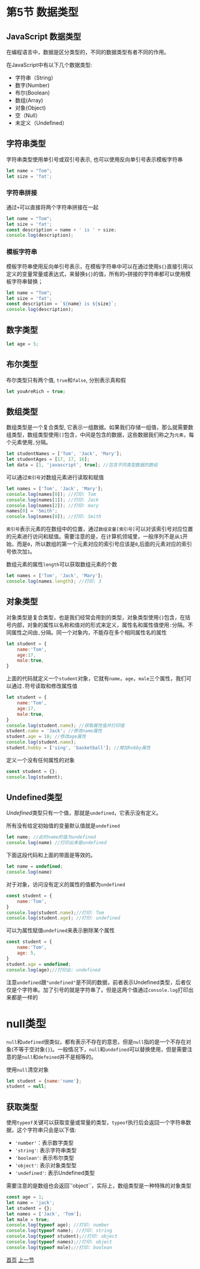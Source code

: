 # 第5节 数据类型

## JavaScript 数据类型

在编程语言中，数据是区分类型的，不同的数据类型有者不同的作用。

在JavaScript中有以下几个数据类型:

* 字符串（String）
* 数字(Number)
* 布尔(Boolean)
* 数组(Array)
* 对象(Object)
* 空（Null）
* 未定义（Undefined）


## 字符串类型

字符串类型使用单引号或双引号表示, 也可以使用反向单引号表示模板字符串

```javascript
let name = "Tom";
let size = 'fat';
```

### 字符串拼接

通过`+`可以直接将两个字符串拼接在一起

```javascript
let name = "Tom";
let size = 'fat';
const description = name + ' is ' + size;
console.log(description);
```

### 模板字符串
模板字符串使用反向单引号表示，在模板字符串中可以在通过使用`${}`直接引用以定义的变量常量或表达式，来替换`${}`的值，所有的`+`拼接的字符串都可以使用模板字符串替换；
```javascript
let name = "Tom";
let size = 'fat';
const description = `${name} is ${size}`;
console.log(description);
```

## 数字类型

```javascript
let age = 5;
```

## 布尔类型
布尔类型只有两个值, `true`和`false`, 分别表示真和假

```javascript
let youAreRich = true;
```


## 数组类型
数组类型是一个复合类型, 它表示一组数据。如果我们存储一组值，那么就需要数组类型，数组类型使用`[]`包含，中间是包含的数据，这些数据我们称之为`元素`，每个元素使用`,`分隔。

```javascript
let studentNames = ['Tom', 'Jack', 'Mary'];
let studentAges = [17, 17, 16];
let data = [1, 'javascript', true]; //包含不同类型数据的数组
```

可以通过`索引号`对数组元素进行读取和赋值

```javascript
let names = ['Tom', 'Jack', 'Mary'];
console.log(names[0]); //打印: Tom
console.log(names[1]); //打印: Jack
console.log(names[2]); //打印: mary
names[0] = 'Smith';
console.log(names[0]); //打印: Smith
```

`索引号`表示元素的在数组中的位置，通过`数组变量[索引号]`可以对该索引号对应位置的元素进行访问和赋值。需要注意的是，在计算机领域里，一般序列不是从`1`开始，而是`0`，所以数组的第一个元素对应的索引号应该是`0`,后面的元素对应的索引号依次加`1`。



数组元素的属性`length`可以获取数组元素的个数

```javascript
let names = ['Tom', 'Jack', 'Mary'];
console.log(names.length); //打印: 3
```


## 对象类型

对象类型是复合类型，也是我们经常会用到的类型，对象类型使用`{}`包含，在括号内部，对象的属性以名称和值对的形式来定义，属性名和属性值使用`:`分隔。不同属性之间由`,`分隔。同一个对象内，不能存在多个相同属性名的属性

```javascript
let student = {
    name:'Tom',
    age:17,
    male:true,
}
```

上面的代码就定义一个`student`对象，它就有`name`，`age`，`male`三个属性，我们可以通过`.`符号读取和修改属性值

```javascript
let student = {
    name:'Tom',
    age:17,
    male:true,
}
console.log(student.name); //获取属性值并打印值
student.name = 'Jack'; //修改name属性
student.age = 18; //修改age属性
console.log(student.name);
student.hobby = ['sing', 'basketball']; //增加hobby属性
```

定义一个没有任何属性的对象

```javascript
const student = {};
console.log(student);
```

## Undefined类型

*Undefined*类型只有一个值，那就是`undefined`，它表示没有定义。

所有没有给定初始值的变量默认值就是`undefined`

```javascript
let name; //此时name的值为undefined
console.log(name) //打印出来是undefined
```

下面这段代码和上面的带面是等效的。

```javascript
let name = undefined;
console.log(name)
```

对于对象，访问没有定义的属性的值都为`undefined`

```javascript
const student = {
    name:'Tom',
}
console.log(student.name);//打印: Tom
console.log(student.age); //打印: undefined
```

可以为属性赋值`undefined`来表示删除某个属性
```javascript
const student = {
    name:'Tom',
    age: 5,
}
student.age = undefined;
console.log(age);//打印出: undefined
```

注意`undefined`跟`"undefined"`是不同的数据，前者表示Undefined类型，后者仅仅是个字符串。加了引号的就是字符串了。但是这两个值通过`console.log`打印出来都是一样的

# null类型

`null`和`udefined`很类似，都有表示不存在的意思，但是`null`指的是一个不存在对象(不等于空对象`{}`)。一般情况下，`null`和`undefined`可以替换使用，但是需要注意的是`null`和`defeined`并不是相等的。

使用`null`清空对象
```javascript
let student = {name:'name'};
student = null;
```

## 获取类型
使用`typeof`关键可以获取变量或常量的类型，`typeof`执行后会返回一个字符串数据，这个字符串只会是以下值:

* `'number'`：表示数字类型
* `'string'`: 表示字符串类型
* `'boolean'`: 表示布尔类型
* `'object'`: 表示对象类型型
* `'undefined'`: 表示Undefined类型

需要注意的是数组也会返回`'object``，实际上，数组类型是一种特殊的对象类型

```javascript
const age = 1;
let name = 'jack';
let student = {};
let names = ['Jack', 'Tom'];
let male = true;
console.log(typeof age); //打印: number
console.log(typeof name); //打印: string
console.log(typeof student);//打印: object
console.log(typeof names);//打印: object
console.log(typeof male);//打印: boolean
```

[首页](../README.md) [上一节](5-数据类型.md)